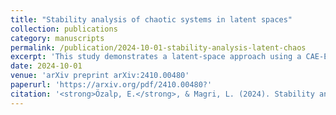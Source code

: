 ```yaml
---
title: "Stability analysis of chaotic systems in latent spaces"
collection: publications
category: manuscripts
permalink: /publication/2024-10-01-stability-analysis-latent-chaos
excerpt: 'This study demonstrates a latent-space approach using a CAE-ESN model to analyze the stability properties of chaotic partial differential equations, with a focus on the Kuramoto-Sivashinsky equation.'
date: 2024-10-01
venue: 'arXiv preprint arXiv:2410.00480'
paperurl: 'https://arxiv.org/pdf/2410.00480?'
citation: '<strong>Özalp, E.</strong>, & Magri, L. (2024). Stability analysis of chaotic systems in latent spaces. In Review. arXiv preprint arXiv:2410.00480.'
---
```

